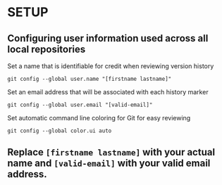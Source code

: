# SETUP

## Configuring user information used across all local repositories

Set a name that is identifiable for credit when reviewing version history

```
git config --global user.name "[firstname lastname]"
```

Set an email address that will be associated with each history marker

```
git config --global user.email "[valid-email]"
```

Set automatic command line coloring for Git for easy reviewing

```
git config --global color.ui auto
```

## Replace `[firstname lastname]` with your actual name and `[valid-email]` with your valid email address.

